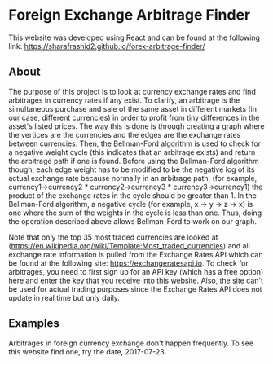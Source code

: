 # Foreign Exchange Arbitrage Finder

This website was developed using React and can be found at the following link:
https://sharafrashid2.github.io/forex-arbitrage-finder/

## About

The purpose of this project is to look at currency exchange rates and find arbitrages in currency rates if any exist. To clarify, an arbitrage is the simultaneous purchase and sale of the same asset in different markets (in our case, different currencies) in order to profit from tiny differences in the asset's listed prices. The way this is done is through creating a graph where the vertices are the currencies and the edges are the exchange rates between currencies. Then, the Bellman-Ford algorithm is used to check for a negative weight cycle (this indicates that an arbitrage exists) and return the arbitrage path if one is found. Before using the Bellman-Ford algorithm though, each edge weight has to be modified to be the negative log of its actual exchange rate because normally in an arbitrage path, (for example, currency1->currency2 * currency2->currency3 * currency3->currency1) the product of the exchange rates in the cycle should be greater than 1. In the Bellman-Ford algorithm, a negative cycle (for example, x -> y -> z -> x) is one where the sum of the weights in the cycle is less than one. Thus, doing the operation described above allows Bellman-Ford to work on our graph.

Note that only the top 35 most traded currencies are looked at (https://en.wikipedia.org/wiki/Template:Most_traded_currencies) and all exchange rate information is pulled from the Exchange Rates API which can be found at the following site: https://exchangeratesapi.io. To check for arbitrages, you need to first sign up for an API key (which has a free option) here and enter the key that you receive into this website. Also, the site can't be used for actual trading purposes since the Exchange Rates API does not update in real time but only daily.

## Examples

Arbitrages in foreign currency exchange don't happen frequently. To see this website find one, try the date, 2017-07-23.
